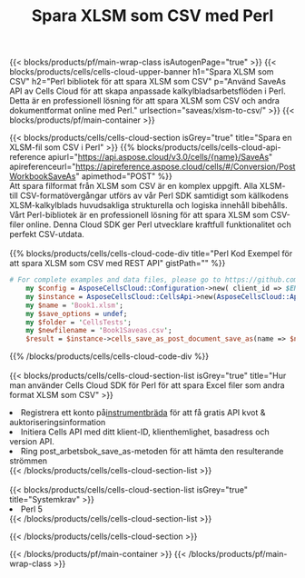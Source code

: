 ﻿---
title: Spara XLSM som CSV med Perl
description:  Använder Aspose.Cells Cloud SDK för Perl för att spara XLSM-formatfil som CSV-formatfil.
---
{{< blocks/products/pf/main-wrap-class isAutogenPage="true" >}}
{{< blocks/products/cells/cells-cloud-upper-banner h1="Spara XLSM som CSV" h2="Perl bibliotek för att spara XLSM som CSV" p="Använd SaveAs API av Cells Cloud för att skapa anpassade kalkylbladsarbetsflöden i Perl. Detta är en professionell lösning för att spara XLSM som CSV och andra dokumentformat online med Perl." urlsection="saveas/xlsm-to-csv/" >}}
{{< blocks/products/pf/main-container >}}

{{< blocks/products/cells/cells-cloud-section isGrey="true" title="Spara en XLSM-fil som CSV i Perl" >}}
{{% blocks/products/cells/cells-cloud-api-reference apiurl="https://api.aspose.cloud/v3.0/cells/{name}/SaveAs" apireferenceurl="https://apireference.aspose.cloud/cells/#/Conversion/PostWorkbookSaveAs" apimethod="POST" %}}
<br/>
Att spara filformat från XLSM som CSV är en komplex uppgift. Alla XLSM- till CSV-formatövergångar utförs av vår Perl SDK samtidigt som källkodens XLSM-kalkylblads huvudsakliga strukturella och logiska innehåll bibehålls. Vårt Perl-bibliotek är en professionell lösning för att spara XLSM som CSV-filer online. Denna Cloud SDK ger Perl utvecklare kraftfull funktionalitet och perfekt CSV-utdata.
<br/>
<br/>
{{% blocks/products/cells/cells-cloud-code-div title="Perl Kod Exempel för att spara XLSM som CSV med REST API" gistPath="" %}}
  
```perl
# For complete examples and data files, please go to https://github.com/aspose-cells-cloud/aspose-cells-cloud-perl/
    my $config = AsposeCellsCloud::Configuration->new( client_id => $ENV{'ProductClientId'}, client_secret => $ENV{'ProductClientSecret'});
    my $instance = AsposeCellsCloud::CellsApi->new(AsposeCellsCloud::ApiClient->new( $config));
    my $name = 'Book1.xlsm';
    my $save_options = undef;
    my $folder = 'CellsTests';
    my $newfilename = 'Book1Saveas.csv';
    $result = $instance->cells_save_as_post_document_save_as(name => $name,save_options => $save_options, newfilename => $newfilename, folder => $folder);
```
  
{{% /blocks/products/cells/cells-cloud-code-div %}}
<br/>
<br/>
{{< blocks/products/cells/cells-cloud-section-list isGrey="true" title="Hur man använder Cells Cloud SDK för Perl för att spara Excel filer som andra format XLSM som CSV" >}}
<li> Registrera ett konto på<a href="https://dashboard.aspose.cloud/">instrumentbräda</a> för att få gratis API kvot & auktoriseringsinformation</li>
<li>Initiera Cells API med ditt klient-ID, klienthemlighet, basadress och version API.</li>
<li>Ring post_arbetsbok_save_as-metoden för att hämta den resulterande strömmen</li>
{{< /blocks/products/cells/cells-cloud-section-list >}}
<br/>
<br/>
{{< blocks/products/cells/cells-cloud-section-list isGrey="true" title="Systemkrav" >}}
<li>Perl 5</li>
{{< /blocks/products/cells/cells-cloud-section-list >}}

{{< /blocks/products/cells/cells-cloud-section >}}

{{< /blocks/products/pf/main-container >}}
{{< /blocks/products/pf/main-wrap-class >}}
